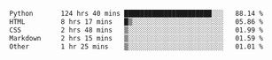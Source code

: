 <!--START_SECTION:waka-->

```txt
Python       124 hrs 40 mins ██████████████████████░░░   88.14 %
HTML         8 hrs 17 mins   █▒░░░░░░░░░░░░░░░░░░░░░░░   05.86 %
CSS          2 hrs 48 mins   ▒░░░░░░░░░░░░░░░░░░░░░░░░   01.99 %
Markdown     2 hrs 15 mins   ▒░░░░░░░░░░░░░░░░░░░░░░░░   01.59 %
Other        1 hr 25 mins    ▒░░░░░░░░░░░░░░░░░░░░░░░░   01.01 %
```

<!--END_SECTION:waka-->
